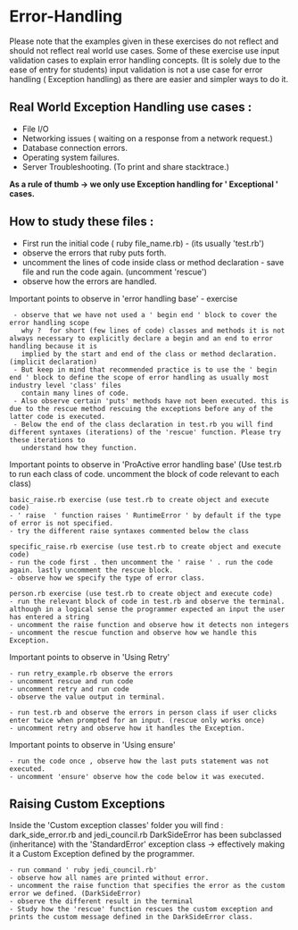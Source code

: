 # Error-Handling

Please note that the examples given in these exercises do not reflect and should not reflect real world use cases.
Some of these exercise use input validation cases to explain error handling concepts. (It is solely due to the ease of entry for students)
input validation is not a use case for error handling ( Exception handling) as there are easier and simpler ways to do it.

## Real World Exception Handling use cases :

- File I/O
- Networking issues ( waiting on a response from a network request.)
- Database connection errors.
- Operating system failures.
- Server Troubleshooting. (To print and share stacktrace.)

**As a rule of thumb -> we only use Exception handling for ' Exceptional ' cases.**


## How to study these files :

- First run the initial code ( ruby file_name.rb)  - (its usually 'test.rb')
- observe the errors that ruby puts forth.
- uncomment the lines of code inside class or method declaration - save file and run the code again. (uncomment 'rescue')
- observe how the errors are handled.

Important points to observe in 'error handling base' - exercise

     - observe that we have not used a ' begin end ' block to cover the error handling scope
       why ?  for short (few lines of code) classes and methods it is not always necessary to explicitly declare a begin and an end to error handling because it is  
       implied by the start and end of the class or method declaration. (implicit declaration)
     - But keep in mind that recommended practice is to use the ' begin end ' block to define the scope of error handling as usually most industry level 'class' files
       contain many lines of code.
     - Also observe certain 'puts' methods have not been executed. this is due to the rescue method rescuing the exceptions before any of the latter code is executed.
     - Below the end of the class declaration in test.rb you will find different syntaxes (iterations) of the 'rescue' function. Please try these iterations to
       understand how they function.

Important points to observe in 'ProActive error handling base' (Use test.rb to run each class of code. uncomment the block of code relevant to each class)

    basic_raise.rb exercise (use test.rb to create object and execute code)
    - ' raise  ' function raises ' RuntimeError ' by default if the type of error is not specified.
    - try the different raise syntaxes commented below the class

    specific_raise.rb exercise (use test.rb to create object and execute code)
    - run the code first . then uncomment the ' raise ' . run the code again. lastly uncomment the rescue block.
    - observe how we specify the type of error class.

    person.rb exercise (use test.rb to create object and execute code)
    - run the relevant block of code in test.rb and observe the terminal. although in a logical sense the programmer expected an input the user has entered a string
    - uncomment the raise function and observe how it detects non integers
    - uncomment the rescue function and observe how we handle this Exception.

Important points to observe in 'Using Retry'

    - run retry_example.rb observe the errors
    - uncomment rescue and run code
    - uncomment retry and run code
    - observe the value output in terminal.

    - run test.rb and observe the errors in person class if user clicks enter twice when prompted for an input. (rescue only works once)
    - uncomment retry and observe how it handles the Exception.

Important points to observe in 'Using ensure'

    - run the code once , observe how the last puts statement was not executed.
    - uncomment 'ensure' observe how the code below it was executed.


## Raising Custom Exceptions

Inside the 'Custom exception classes' folder you will find : dark_side_error.rb and jedi_council.rb
DarkSideError has been subclassed (inheritance) with the 'StandardError' exception class -> effectively making it a Custom Exception defined by the programmer.

    - run command ' ruby jedi_council.rb'
    - observe how all names are printed without error.
    - uncomment the raise function that specifies the error as the custom error we defined. (DarkSideError)
    - observe the different result in the terminal
    - Study how the 'rescue' function rescues the custom exception and prints the custom message defined in the DarkSideError class.
